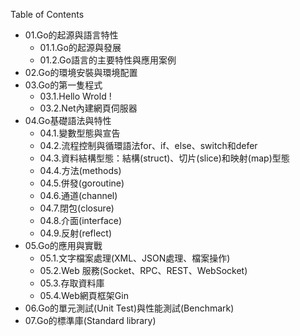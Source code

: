 Table of Contents
<!--https://willh.gitbook.io/build-web-application-with-golang-zhtw/-->
<!--
01.Go的起源與語言特性
    01.1.Go的起源與發展
    01.2.Go語言的主要特性與應用案例
02.Go的環境安裝與環境配置
03.Go的第一隻程式
  03.1.Hello Wrold ! 
  03.2.Net內建網頁伺服器
04.Go基礎語法與特性
    04.1.變數型態與宣告
    04.2.流程控制與循環語法for、if、else、switch和defer
    04.3.資料結構型態：結構(struct)、切片(slice)和映射(map)型態
    04.4.方法(methods)
    04.5.併發(goroutine)
    04.6.通道(channel)
    04.7.閉包(closure)
    04.8.介面(interface)
05.Go的應用與實戰
    05.1.文字檔案處理(XML、JSON處理、檔案操作)
    05.2.Web 服務(Socket、RPC、REST、WebSocket)
    05.3.存取資料庫
    05.4.Web網頁框架Gin
06.Go的單元測試與性能測試
07.Go的標準庫(Standard library)-->

* 01.Go的起源與語言特性
    * 01.1.Go的起源與發展
    * 01.2.Go語言的主要特性與應用案例
* 02.Go的環境安裝與環境配置
* 03.Go的第一隻程式
  * 03.1.Hello Wrold ! 
  * 03.2.Net內建網頁伺服器
* 04.Go基礎語法與特性
    * 04.1.變數型態與宣告
    * 04.2.流程控制與循環語法for、if、else、switch和defer
    * 04.3.資料結構型態：結構(struct)、切片(slice)和映射(map)型態
    * 04.4.方法(methods)
    * 04.5.併發(goroutine)
    * 04.6.通道(channel)
    * 04.7.閉包(closure)
    * 04.8.介面(interface)
    * 04.9.反射(reflect)
* 05.Go的應用與實戰
    * 05.1.文字檔案處理(XML、JSON處理、檔案操作)
    * 05.2.Web 服務(Socket、RPC、REST、WebSocket)
    * 05.3.存取資料庫
    * 05.4.Web網頁框架Gin
* 06.Go的單元測試(Unit Test)與性能測試(Benchmark)
* 07.Go的標準庫(Standard library)